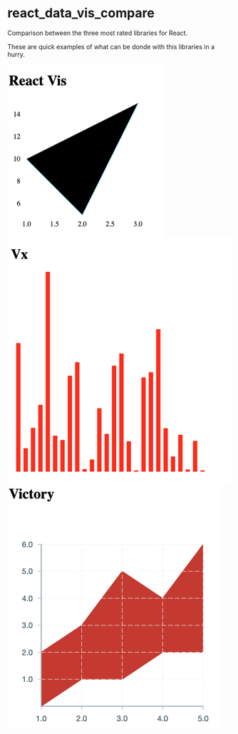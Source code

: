 # react_data_vis_compare

Comparison between the three most rated libraries for React.

These are quick examples of what can be donde with this libraries in a hurry.

![Chart](/public/assets/react_vis.png) 
![Chart](/public/assets/vx.png) 
![Chart](/public/assets/victory.png) 
